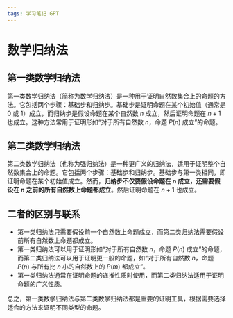 ```yaml
---
tags: 学习笔记 GPT
---
```


# 数学归纳法

## 第一类数学归纳法

第一类数学归纳法（简称为数学归纳法）是一种用于证明自然数集合上的命题的方法。它包括两个步骤：基础步和归纳步。基础步是证明命题在某个初始值（通常是 0 或 1）成立，而归纳步是假设命题在某个自然数 $n$ 成立，然后证明命题在 $n+1$ 也成立。这种方法常用于证明形如“对于所有自然数 $n$，命题 $P(n)$ 成立”的命题。

## 第二类数学归纳法

第二类数学归纳法（也称为强归纳法）是一种更广义的归纳法，适用于证明整个自然数集合上的命题。它包括两个步骤：基础步和归纳步。基础步与第一类相同，即证明命题在某个初始值成立。然而，**归纳步不仅要假设命题在 $n$ 成立，还需要假设在 $n$ 之前的所有自然数上命题都成立**。然后证明命题在 $n+1$ 也成立。

## 二者的区别与联系

- 第一类归纳法只需要假设前一个自然数上命题成立，而第二类归纳法需要假设前所有自然数上命题都成立。
- 第一类归纳法可以用于证明形如“对于所有自然数 $n$，命题 $P (n)$ 成立”的命题，而第二类归纳法可以用于证明更一般的命题，如“对于所有自然数 $n$，命题 $P (n)$ 与所有比 $n$ 小的自然数上的 $P (m)$ 都成立”。
- 第一类归纳法通常在证明命题的递推性质时使用，而第二类归纳法适用于证明命题的广义性质。

总之，第一类数学归纳法与第二类数学归纳法都是重要的证明工具，根据需要选择适合的方法来证明不同类型的命题。